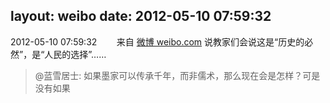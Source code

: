 layout: weibo
date: 2012-05-10 07:59:32
---
2012-05-10 07:59:32  &nbsp;&nbsp;&nbsp;&nbsp;&nbsp;&nbsp; 来自 <a href="http://weibo.com/" rel="nofollow">微博 weibo.com</a>
说教家们会说这是“历史的必然”，是“人民的选择”……
>  @蓝雪居士: 如果墨家可以传承千年，而非儒术，那么现在会是怎样？可是没有如果 ​​​
